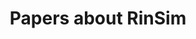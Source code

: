 ---
title: Papers about RinSim
keywords: [papers, about]
sidebar: about_sidebar
toc: false
permalink: /about/papers/
folder: about
---